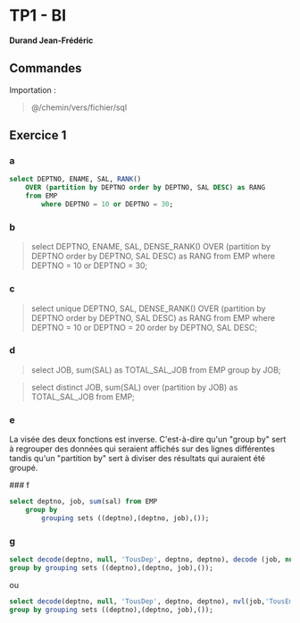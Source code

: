 # TP1 - BI

**Durand Jean-Frédéric**

## Commandes

Importation :

> @/chemin/vers/fichier/sql

## Exercice 1
### a

```SQL
select DEPTNO, ENAME, SAL, RANK() 
	OVER (partition by DEPTNO order by DEPTNO, SAL DESC) as RANG 
	from EMP 
		where DEPTNO = 10 or DEPTNO = 30;
```

### b

> select DEPTNO, ENAME, SAL, DENSE_RANK() OVER (partition by DEPTNO order by DEPTNO, SAL DESC) as RANG from EMP where DEPTNO = 10 or DEPTNO = 30;

### c

> select unique DEPTNO, SAL, DENSE_RANK() OVER (partition by DEPTNO order by DEPTNO, SAL DESC) as RANG from EMP where DEPTNO = 10 or DEPTNO = 20 order by DEPTNO, SAL DESC;

### d

> select JOB, sum(SAL) as TOTAL_SAL_JOB from EMP group by JOB;

> select distinct JOB, sum(SAL) over (partition by JOB) as TOTAL_SAL_JOB from EMP;

### e

La visée des deux fonctions est inverse. C'est-à-dire qu'un "group by" sert à regrouper des données qui seraient affichés sur des lignes différentes tandis qu'un "partition by" sert à diviser des résultats qui auraient été groupé.

### f

```SQL
select deptno, job, sum(sal) from EMP
	group by 
		grouping sets ((deptno),(deptno, job),());
```

### g

```SQL
select decode(deptno, null, 'TousDep', deptno, deptno), decode (job, null, 'TousEmployes', job, job), sum(sal) from EMP
group by grouping sets ((deptno),(deptno, job),());
```

ou

```SQL
select decode(deptno, null, 'TousDep', deptno, deptno), nvl(job,'TousEmployes'), sum(sal) from EMP
group by grouping sets ((deptno),(deptno, job),());
```

